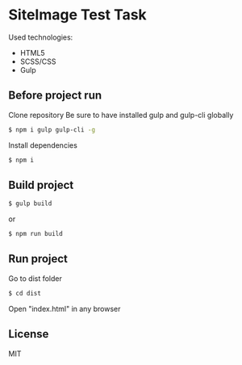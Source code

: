 # SiteImage Test Task
Used technologies:
  - HTML5
  - SCSS/CSS
  - Gulp
## Before project run
Clone repository
Be sure to have installed gulp and gulp-cli globally
```sh
$ npm i gulp gulp-cli -g
```
Install dependencies
```sh
$ npm i
```
## Build project
```sh
$ gulp build
```
or
```sh
$ npm run build
```
## Run project
Go to dist folder
```sh
$ cd dist
```
Open "index.html" in any browser

License
----

MIT